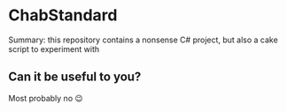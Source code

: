 # ChabStandard

Summary: this repository contains a nonsense C# project, but also a cake script to experiment with

## Can it be useful to you?

Most probably no :wink:
